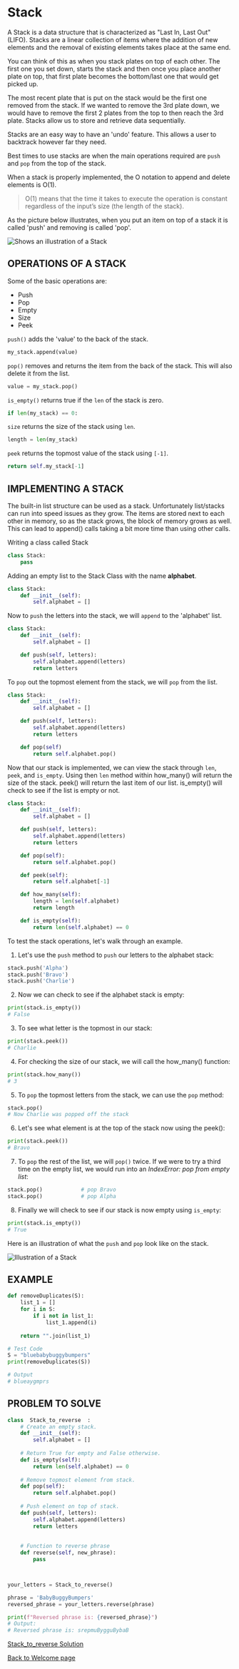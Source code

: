 # **Stack**

A Stack is a data structure that is characterized as "Last In, Last Out" (LIFO). Stacks are a linear collection of items where the addition of new elements and the removal of existing elements takes place at the same end. 

You can think of this as when you stack plates on top of each other. The first one you set down, starts the stack and then once you place another plate on top, that first plate becomes the bottom/last one that would get picked up.

The most recent plate that is put on the stack would be the first one removed from the stack. If we wanted to remove the 3rd plate down, we would have to remove the first 2 plates from the top to then reach the 3rd plate.
Stacks allow us to store and retrieve data sequentially.

Stacks are an easy way to have an 'undo' feature. This allows a user to backtrack however far they need.

Best times to use stacks are when the main operations required are `push` and `pop` from the top of the stack.

When a stack is properly implemented, the O notation to append and delete elements is O(1). 

>O(1) means that the time it takes to execute the operation is constant regardless of the input’s size (the length of the stack).

As the picture below illustrates, when you put an item on top of a stack it is called 'push' and removing is called 'pop'.

<picture>
    <source media="(prefers-color-scheme: dark)" srcset="Images\Stack_img.PNG">
  <source media="(prefers-color-scheme: light)" srcset="Images\Stack_img.PNG">
  <img alt="Shows an illustration of a Stack" src="Images\Stack_img.PNG">
</picture>


## **OPERATIONS OF A STACK**

Some of the basic operations are:
- Push
- Pop
- Empty
- Size
- Peek


`push()` adds the 'value' to the back of the stack.   
```python
my_stack.append(value)
```


`pop()` removes and returns the item from the back of the stack. This will also delete it from the list.
```python
value = my_stack.pop()
```


`is_empty()` returns true if the `len` of the stack is zero.
```python
if len(my_stack) == 0:
```


`size` returns the size of the stack using `len`.
```python
length = len(my_stack)
```


`peek` returns the topmost value of the stack using `[-1]`.
```python
return self.my_stack[-1]
```








## **IMPLEMENTING A STACK**

The built-in list structure can be used as a stack. Unfortunately list/stacks can run into speed issues as they grow. The items are stored next to each other in memory, so as the stack grows, the block of memory grows as well. This can lead to append() calls taking a bit more time than using other calls.


Writing a class called Stack
```python
class Stack:
    pass
```

Adding an empty list to the Stack Class with the name **alphabet**.
```python
class Stack:
    def __init__(self):
        self.alphabet = []
```

Now to `push` the letters into the stack, we will `append` to the 'alphabet' list. 
```python
class Stack:
	def __init__(self):
		self.alphabet = []

	def push(self, letters):
		self.alphabet.append(letters)
		return letters
```

To `pop` out the topmost element from the stack, we will `pop` from the list.
```python
class Stack:
	def __init__(self):
		self.alphabet = []

	def push(self, letters):
		self.alphabet.append(letters)
		return letters

    def pop(self)
        return self.alphabet.pop()
```

Now that our stack is implemented, we can view the stack through `len`, `peek`, and `is_empty`. Using then `len` method within how_many() will return the size of the stack.  peek() will return the last item of our list. is_empty() will check to see if the list is empty or not. 
```python
class Stack:
    def __init__(self):
        self.alphabet = []

    def push(self, letters):
        self.alphabet.append(letters)
        return letters

    def pop(self):
        return self.alphabet.pop()    

    def peek(self):
        return self.alphabet[-1]

    def how_many(self):
        length = len(self.alphabet)
        return length

    def is_empty(self):
        return len(self.alphabet) == 0
```

To test the stack operations, let's walk through an example.

1. Let's use the `push` method to `push` our letters to the alphabet stack:
```python
stack.push('Alpha')
stack.push('Bravo')
stack.push('Charlie')
```

2. Now we can check to see if the alphabet stack is empty:
```python
print(stack.is_empty())
# False
```

3. To see what letter is the topmost in our stack:
```python
print(stack.peek())
# Charlie
```

4. For checking the size of our stack, we will call the how_many() function:
```python
print(stack.how_many())   
# 3
```

5. To `pop` the topmost letters from the stack, we can use the `pop` method:
```python
stack.pop()             
# Now Charlie was popped off the stack
```

6. Let's see what element is at the top of the stack now using the peek():
```python
print(stack.peek())
# Bravo
```

7. To `pop` the rest of the list, we will `pop()` twice. If we were to try a third time on the empty list, we would run into an *IndexError: pop from empty list*:
```python
stack.pop()            # pop Bravo
stack.pop()            # pop Alpha
```

8. Finally we will check to see if our stack is now empty using `is_empty`:
```python
print(stack.is_empty())
# True
```

Here is an illustration of what the `push` and `pop` look like on the stack.

<picture>
    <source media="(prefers-color-scheme: dark)" srcset="Images\stack_structure.PNG">
    <source media="(prefers-color-scheme: light)" srcset="Images\stack_structure.PNG">
    <img alt="Illustration of a Stack" src="Images\stack_structure.PNG">
</picture>







## **EXAMPLE**
```python
def removeDuplicates(S):
    list_1 = []
    for i in S:
        if i not in list_1:
            list_1.append(i)
            
    return "".join(list_1)

# Test Code 
S = "bluebabybuggybumpers"
print(removeDuplicates(S))

# Output
# blueaygmprs
```






## **PROBLEM TO SOLVE**
```python
class  Stack_to_reverse  :
    # Create an empty stack.
    def __init__(self):
        self.alphabet = []
 
    # Return True for empty and False otherwise.
    def is_empty(self):
        return len(self.alphabet) == 0
 
    # Remove topmost element from stack.
    def pop(self):
        return self.alphabet.pop() 
 
    # Push element on top of stack.
    def push(self, letters):
        self.alphabet.append(letters)
        return letters
 
 
    # Function to reverse phrase
    def reverse(self, new_phrase):
        pass



your_letters = Stack_to_reverse()

phrase = 'BabyBuggyBumpers'
reversed_phrase = your_letters.reverse(phrase)

print(f"Reversed phrase is: {reversed_phrase}")
# Output:
# Reversed phrase is: srepmuBygguBybaB
```

[Stack_to_reverse Solution](stack_alphabet_solution.py)

[Back to Welcome page](welcome.md)
